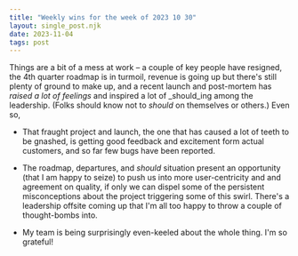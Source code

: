 ```yaml
---
title: "Weekly wins for the week of 2023 10 30"
layout: single_post.njk
date: 2023-11-04
tags: post
---
```


Things are a bit of a mess at work – a couple of key people have resigned, the 4th quarter roadmap is in turmoil, revenue is going up but there's still plenty of ground to make up, and a recent launch and post-mortem has _raised a lot of feelings_ and inspired a lot of _should_ing among the leadership. (Folks should know not to _should_ on themselves or others.) Even so,

- That fraught project and launch, the one that has caused a lot of teeth to be gnashed, is getting good feedback and excitement form actual customers, and so far few bugs have been reported.

- The roadmap, departures, and _should_ situation present an opportunity (that I am happy to seize) to push us into more user-centricity and and agreement on quality, if only we can dispel some of the persistent misconceptions about the project triggering some of this swirl. There's a leadership offsite coming up that I'm all too happy to throw a couple of thought-bombs into.

- My team is being surprisingly even-keeled about the whole thing. I'm so grateful!
